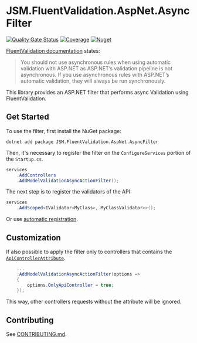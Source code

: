 # JSM.FluentValidation.AspNet.AsyncFilter

[![Quality Gate Status](https://sonarcloud.io/api/project_badges/measure?project=juntossomosmais_FluentValidation.AspNet.AsyncValidationFilter&metric=alert_status&token=d3b41f78734a4b7551bb7e9452cdfd3847578626)](https://sonarcloud.io/summary/new_code?id=juntossomosmais_FluentValidation.AspNet.AsyncFilter)
[![Coverage](https://sonarcloud.io/api/project_badges/measure?project=juntossomosmais_FluentValidation.AspNet.AsyncValidationFilter&metric=coverage&token=d3b41f78734a4b7551bb7e9452cdfd3847578626)](https://sonarcloud.io/summary/new_code?id=juntossomosmais_FluentValidation.AspNet.AsyncValidationFilter)
[![Nuget](https://img.shields.io/nuget/v/JSM.FluentValidation.AspNet.AsyncFilter)](https://www.nuget.org/packages/JSM.FluentValidation.AspNet.AsyncFilter/)

[FluentValidation documentation](https://docs.fluentvalidation.net/en/latest/async.html) states:

>You should not use asynchronous rules when using automatic validation with ASP.NET as ASP.NET’s validation pipeline is not asynchronous. If you use asynchronous rules with ASP.NET’s automatic validation, they will always be run synchronously.

This library provides an ASP.NET filter that performs async Validation using FluentValidation.

## Get Started

To use the filter, first install the NuGet package:

```
dotnet add package JSM.FluentValidation.AspNet.AsyncFilter
```

Then, it's necessary to register the filter on the `ConfigureServices` portion of the `Startup.cs`.

```c#
services
    .AddControllers
    .AddModelValidationAsyncActionFilter();
```

The next step is to register the validators of the API:

```c#
services
    .AddScoped<IValidator<MyClass>, MyClassValidator>>();
```

Or use [automatic registration](https://docs.fluentvalidation.net/en/latest/di.html#automatic-registration).

## Customization

If also possible to apply the filter only to controllers that contains the [`ApiControllerAttribute`](https://docs.microsoft.com/en-us/dotnet/api/microsoft.aspnetcore.mvc.apicontrollerattribute).

```c#
    ...
    .AddModelValidationAsyncActionFilter(options =>
    {
        options.OnlyApiController = true;
    });
```

This way, other controllers requests without the attribute will be ignored.

## Contributing

See [CONTRIBUTING.md](CONTRIBUTING.md).
